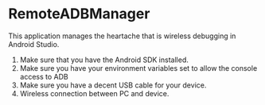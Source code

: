 # RemoteADBManager
This application manages the heartache that is wireless debugging in Android Studio.

1. Make sure that you have the Android SDK installed.
2. Make sure you have your environment variables set to allow the console access to ADB
3. Make sure you have a decent USB cable for your device.
4. Wireless connection between PC and device.
